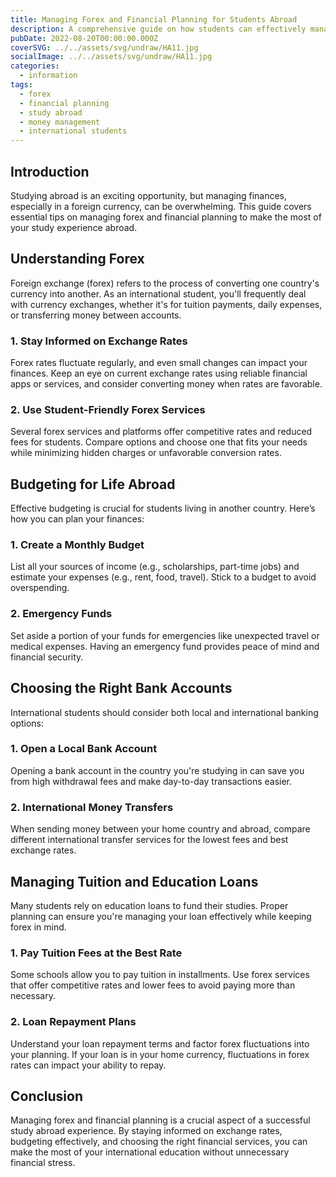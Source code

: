 ```yaml
---
title: Managing Forex and Financial Planning for Students Abroad
description: A comprehensive guide on how students can effectively manage foreign exchange (forex) and financial planning while studying abroad.
pubDate: 2022-08-20T00:00:00.000Z
coverSVG: ../../assets/svg/undraw/HA11.jpg
socialImage: ../../assets/svg/undraw/HA11.jpg
categories:
  - information
tags:
  - forex
  - financial planning
  - study abroad
  - money management
  - international students
---
```


## Introduction

Studying abroad is an exciting opportunity, but managing finances, especially in a foreign currency, can be overwhelming. This guide covers essential tips on managing forex and financial planning to make the most of your study experience abroad.

## Understanding Forex

Foreign exchange (forex) refers to the process of converting one country's currency into another. As an international student, you'll frequently deal with currency exchanges, whether it's for tuition payments, daily expenses, or transferring money between accounts.

### 1. Stay Informed on Exchange Rates

Forex rates fluctuate regularly, and even small changes can impact your finances. Keep an eye on current exchange rates using reliable financial apps or services, and consider converting money when rates are favorable.

### 2. Use Student-Friendly Forex Services

Several forex services and platforms offer competitive rates and reduced fees for students. Compare options and choose one that fits your needs while minimizing hidden charges or unfavorable conversion rates.

## Budgeting for Life Abroad

Effective budgeting is crucial for students living in another country. Here’s how you can plan your finances:

### 1. Create a Monthly Budget

List all your sources of income (e.g., scholarships, part-time jobs) and estimate your expenses (e.g., rent, food, travel). Stick to a budget to avoid overspending.

### 2. Emergency Funds

Set aside a portion of your funds for emergencies like unexpected travel or medical expenses. Having an emergency fund provides peace of mind and financial security.

## Choosing the Right Bank Accounts

International students should consider both local and international banking options:

### 1. Open a Local Bank Account

Opening a bank account in the country you're studying in can save you from high withdrawal fees and make day-to-day transactions easier.

### 2. International Money Transfers

When sending money between your home country and abroad, compare different international transfer services for the lowest fees and best exchange rates.

## Managing Tuition and Education Loans

Many students rely on education loans to fund their studies. Proper planning can ensure you're managing your loan effectively while keeping forex in mind.

### 1. Pay Tuition Fees at the Best Rate

Some schools allow you to pay tuition in installments. Use forex services that offer competitive rates and lower fees to avoid paying more than necessary.

### 2. Loan Repayment Plans

Understand your loan repayment terms and factor forex fluctuations into your planning. If your loan is in your home currency, fluctuations in forex rates can impact your ability to repay.

## Conclusion

Managing forex and financial planning is a crucial aspect of a successful study abroad experience. By staying informed on exchange rates, budgeting effectively, and choosing the right financial services, you can make the most of your international education without unnecessary financial stress.
